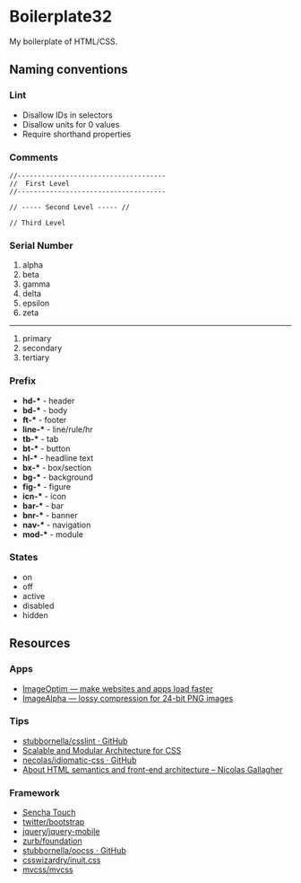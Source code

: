 # Boilerplate32

My boilerplate of HTML/CSS.


## Naming conventions

### Lint

 + Disallow IDs in selectors
 + Disallow units for 0 values
 + Require shorthand properties

### Comments
```
//-------------------------------------
//  First Level
//-------------------------------------

// ----- Second Level ----- //

// Third Level
```
### Serial Number

 1. alpha
 2. beta
 3. gamma
 4. delta
 5. epsilon
 6. zeta

* * *

 1. primary
 2. secondary
 3. tertiary

### Prefix

 + __hd-*__ - header
 + __bd-*__ - body
 + __ft-*__ - footer
 + __line-*__ - line/rule/hr
 + __tb-*__ - tab
 + __bt-*__ - button
 + __hl-*__ - headline text
 + __bx-*__ - box/section
 + __bg-*__ - background
 + __fig-*__ - figure
 + __icn-*__ - icon
 + __bar-*__ - bar
 + __bnr-*__ - banner
 + __nav-*__ - navigation
 + __mod-*__ - module

### States

 + on
 + off
 + active
 + disabled
 + hidden


## Resources

### Apps

 + [ImageOptim — make websites and apps load faster](http://imageoptim.com/)
 + [ImageAlpha — lossy compression for 24-bit PNG images](http://pngmini.com/)

### Tips

 + [stubbornella/csslint · GitHub](https://github.com/stubbornella/csslint)
 + [Scalable and Modular Architecture for CSS](http://smacss.com/)
 + [necolas/idiomatic-css · GitHub ](https://github.com/necolas/idiomatic-css/)
 + [About HTML semantics and front-end architecture – Nicolas Gallagher](http://nicolasgallagher.com/about-html-semantics-front-end-architecture/)

### Framework

 + [Sencha Touch](http://docs.sencha.com/touch/2-1/#!/api/Global_CSS)
 + [twitter/bootstrap](https://github.com/twitter/bootstrap)
 + [jquery/jquery-mobile](https://github.com/jquery/jquery-mobile)
 + [zurb/foundation](https://github.com/zurb/foundation)
 + [stubbornella/oocss · GitHub](https://github.com/stubbornella/oocss)
 + [csswizardry/inuit.css](https://github.com/csswizardry/inuit.css)
 + [mvcss/mvcss](https://github.com/mvcss/mvcss)